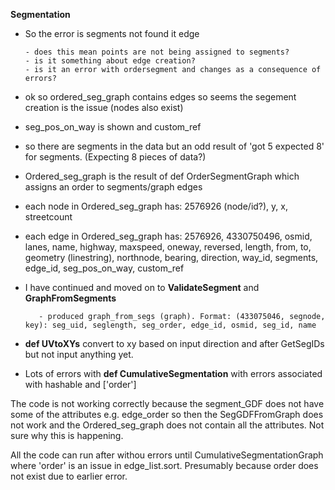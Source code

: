 **Segmentation**

- So the error is segments not found it edge

      - does this mean points are not being assigned to segments?
      - is it something about edge creation?
      - is it an error with ordersegment and changes as a consequence of errors?

- ok so ordered_seg_graph contains edges so seems the segement creation is the issue (nodes also exist)
- seg_pos_on_way is shown and custom_ref
- so there are segments in the data but an odd result of 'got 5 expected 8' for segments. (Expecting 8 pieces of data?)
- Ordered_seg_graph is the result of def OrderSegmentGraph which assigns an order to segments/graph edges
- each node in Ordered_seg_graph has: 2576926 (node/id?), y, x, streetcount
- each edge in Ordered_seg_graph has: 2576926, 4330750496, osmid, lanes, name, highway, maxspeed, oneway, reversed, length, from, to, geometry (linestring), northnode, bearing, direction, way_id, segments, edge_id, seg_pos_on_way, custom_ref
- I have continued and moved on to **ValidateSegment** and **GraphFromSegments**

         - produced graph_from_segs (graph). Format: (433075046, segnode, key): seg_uid, seglength, seg_order, edge_id, osmid, seg_id, name

- **def UVtoXYs** convert to xy based on input direction and after GetSegIDs but not input anything yet.
- Lots of errors with **def CumulativeSegmentation** with errors associated with hashable and ['order']

The code is not working correctly because the segment_GDF does not have some of the attributes e.g. edge_order so then the SegGDFFromGraph does not work and the Ordered_seg_graph does not contain all the attributes. Not sure why this is happening.

All the code can run after withou errors until CumulativeSegmentationGraph where 'order' is an issue in edge_list.sort. Presumably because order does not exist due to earlier error.
